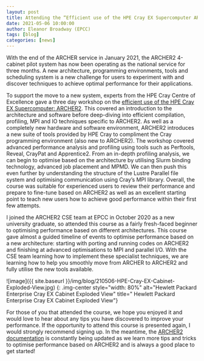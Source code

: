 ```yaml
---
layout: post
title: Attending the “Efficient use of the HPE Cray EX Supercomputer ARCHER2” course
date: 2021-05-06 10:00:00
author: Eleanor Broadway (EPCC)
tags: [blog] 
categories: [news]
---
```



With the end of the ARCHER service in January 2021, the ARCHER2 4-cabinet pilot system has now been operating as the national service for three months. A new architecture, programming environments, tools and scheduling system is a new challenge for users to experiment with and discover techniques to achieve optimal performance for their applications. 

To support the move to a new system, experts from the HPE Cray Centre of Excellence gave a three day workshop on the [efficient use of the HPE Cray EX Supercomputer: ARCHER2](https://www.archer2.ac.uk/training/courses/210420-efficient-use/). This covered an introduction to the architecture and software before deep-diving into efficient compilation, profiling, MPI and IO techniques specific to ARCHER2. As well as a completely new hardware and software environment, ARCHER2 introduces a new suite of tools provided by HPE Cray to compliment the Cray programming environment (also new to ARCHER2). The workshop covered advanced performance analysis and profiling using tools such as Perftools, Reveal, CrayPat and Apprentice2. From an in-depth profiling analysis, we can begin to optimise based on the architecture by utilising Slurm binding technology, advanced job placement and MPMD. We can then push this even further by understanding the structure of the Lustre Parallel file system and optimising communication using Cray’s MPI library. Overall, the course was suitable for experienced users to review their performance and prepare to fine-tune based on ARCHER2 as well as an excellent starting point to teach new users how to achieve good performance within their first few attempts.

I joined the ARCHER2 CSE team at EPCC in October 2020 as a new university graduate, so attended this course as a fairly fresh-faced beginner to optimising performance based on different architectures. This course gave almost a guided timeline of events to optimise performance based on a new architecture: starting with porting and running codes on ARCHER2 and finishing at advanced optimisations to MPI and parallel I/O. With the CSE team learning how to implement these specialist techniques, we are learning how to help you smoothly move from ARCHER to ARCHER2 and fully utilise the new tools available. 






![image]({{ site.baseurl }}/img/blog/210506-HPE-Cray-EX-Cabinet-Exploded-View.jpg)
{: .img-center style="width: 80%" 
alt="Hewlett Packard Enterprise Cray EX Cabinet Exploded View" 
title=" Hewlett Packard Enterprise Cray EX Cabinet Exploded View"}





For those of you that attended the course, we hope you enjoyed it and would love to hear about any tips you have discovered to improve your performance. If the opportunity to attend this course is presented again, I would strongly recommend signing up. In the meantime, the [ARCHER2 documentation](https://docs.archer2.ac.uk/) is constantly being updated as we learn more tips and tricks to optimise performance based on ARCHER2 and is always a good place to get started!  